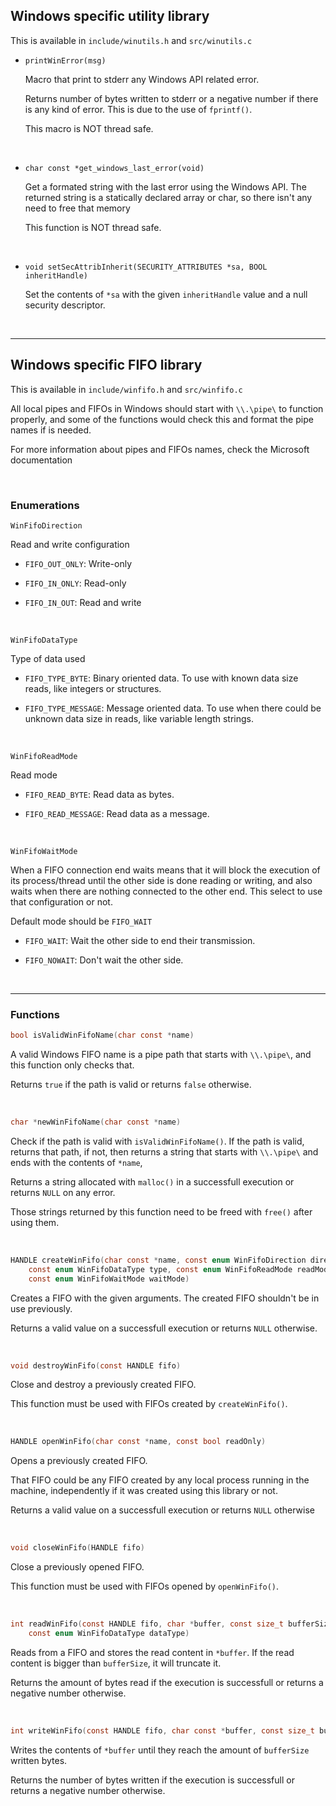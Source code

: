 ## Windows specific utility library

This is available in `include/winutils.h` and `src/winutils.c`

- `printWinError(msg)`

	Macro that print to stderr any Windows API related error.

	Returns number of bytes written to stderr or a negative number if there is any kind of error. This is due to the use of `fprintf()`.

	This macro is NOT thread safe.

	&nbsp;


- `char const *get_windows_last_error(void)`

	Get a formated string with the last error using the Windows API. The returned string is a statically declared array or char, so there isn't any need to free that memory

	This function is NOT thread safe.

	&nbsp;


- `void setSecAttribInherit(SECURITY_ATTRIBUTES *sa, BOOL inheritHandle)`

	Set the contents of `*sa` with the given `inheritHandle` value and a null security descriptor.

	&nbsp;

---


## Windows specific FIFO library

This is available in `include/winfifo.h` and `src/winfifo.c`

All local pipes and FIFOs in Windows should start with `\\.\pipe\` to function properly, and some of the functions would check this and format the pipe names if is needed.

For more information about pipes and FIFOs names, check the Microsoft documentation

&nbsp;

### Enumerations

`WinFifoDirection`

Read and write configuration

- `FIFO_OUT_ONLY`: Write-only

- `FIFO_IN_ONLY`:  Read-only

- `FIFO_IN_OUT`:   Read and write

&nbsp;


`WinFifoDataType`

Type of data used

- `FIFO_TYPE_BYTE`: Binary oriented data. To use with known data size reads, like integers or structures.

- `FIFO_TYPE_MESSAGE`: Message oriented data. To use when there could be unknown data size in reads, like variable length strings.

&nbsp;


`WinFifoReadMode`

Read mode

- `FIFO_READ_BYTE`: Read data as bytes.

- `FIFO_READ_MESSAGE`: Read data as a message.

&nbsp;


`WinFifoWaitMode`

When a FIFO connection end waits means that it will block the execution of its process/thread until the other side is done reading or writing, and also waits when there are nothing connected to the other end. This select to use that configuration or not.

Default mode should be `FIFO_WAIT`


- `FIFO_WAIT`: Wait the other side to end their transmission.

- `FIFO_NOWAIT`: Don't wait the other side.

&nbsp;

---

### Functions

```c
bool isValidWinFifoName(char const *name)
```

A valid Windows FIFO name is a pipe path that starts with `\\.\pipe\`, and this function only checks that.

Returns `true` if the path is valid or returns `false` otherwise.

&nbsp;


```c
char *newWinFifoName(char const *name)
```

Check if the path is valid with `isValidWinFifoName()`. If the path is valid, returns that path, if not, then returns a string that starts with `\\.\pipe\` and ends with the contents of `*name`,

Returns a string allocated with `malloc()` in a successfull execution or returns `NULL` on any error.

Those strings returned by this function need to be freed with `free()` after using them.

&nbsp;


```c
HANDLE createWinFifo(char const *name, const enum WinFifoDirection direction,
    const enum WinFifoDataType type, const enum WinFifoReadMode readMode,
    const enum WinFifoWaitMode waitMode)
```

Creates a FIFO with the given arguments. The created FIFO shouldn't be in use previously.

Returns a valid value on a successfull execution or returns `NULL` otherwise.

&nbsp;


```c
void destroyWinFifo(const HANDLE fifo)
```

Close and destroy a previously created FIFO.

This function must be used with FIFOs created by `createWinFifo()`.

&nbsp;


```c
HANDLE openWinFifo(char const *name, const bool readOnly)
```

Opens a previously created FIFO.

That FIFO could be any FIFO created by any local process running in the machine, independently if it was created using this library or not.

Returns a valid value on a successfull execution or returns `NULL` otherwise

&nbsp;


```c
void closeWinFifo(HANDLE fifo)
```

Close a previously opened FIFO.

This function must be used with FIFOs opened by `openWinFifo()`.

&nbsp;


```c
int readWinFifo(const HANDLE fifo, char *buffer, const size_t bufferSize,
    const enum WinFifoDataType dataType)
```

Reads from a FIFO and stores the read content in `*buffer`. If the read content is bigger than `bufferSize`, it will truncate it.

Returns the amount of bytes read if the execution is successfull or returns a negative number otherwise.

&nbsp;


```c
int writeWinFifo(const HANDLE fifo, char const *buffer, const size_t bufferSize)
```

Writes the contents of `*buffer` until they reach the amount of `bufferSize` written bytes.

Returns the number of bytes written if the execution is successfull or returns a negative number otherwise.
